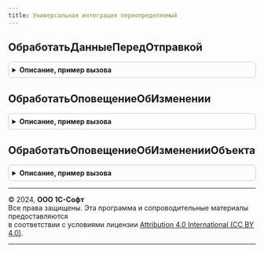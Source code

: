 ```yaml
---
title: Универсальная интеграция переопределяемый
---
```



## ОбработатьДанныеПередОтправкой
<details style="margin: 1em 0; padding: 0.5em; border: 1px solid #ccc; border-radius: 6px;">

<summary style="font-weight: bold; cursor: pointer;">Описание, пример вызова</summary>

```bsl

// Позволяет дополнить, изменить данные перед отправкой в менеджер сервиса.
// @skip-warning ПустойМетод - переопределяемый метод.
//
// Параметры:
//  ИдентификаторПравила - Строка - идентификатор правила.
//  Данные - Структура - данные к отправке.
//
Процедура ОбработатьДанныеПередОтправкой(ИдентификаторПравила, Данные) Экспорт
```

Пример вызова
```bsl
УниверсальнаяИнтеграцияПереопределяемый.ОбработатьДанныеПередОтправкой(ИдентификаторПравила, Данные) 
```
</details>

## ОбработатьОповещениеОбИзменении
<details style="margin: 1em 0; padding: 0.5em; border: 1px solid #ccc; border-radius: 6px;">

<summary style="font-weight: bold; cursor: pointer;">Описание, пример вызова</summary>

```bsl

// Процедура обработки оповещения об изменении объекта по правилу трансляции.
// Вызывается после получения данных объекта, перед сохранением объекта в безопасное хранилище.
// @skip-warning ПустойМетод - переопределяемый метод.
//
// Параметры:
//  ИдентификаторПравила - Строка - идентификатор правила трансляции.
//  КлючОбъекта - Строка - ключ объекта.
//  Данные - Структура - данные объекта.
//
Процедура ОбработатьОповещениеОбИзменении(ИдентификаторПравила, КлючОбъекта, Данные) Экспорт
```

Пример вызова
```bsl
УниверсальнаяИнтеграцияПереопределяемый.ОбработатьОповещениеОбИзменении(ИдентификаторПравила, КлючОбъекта, Данные) 
```
</details>

## ОбработатьОповещениеОбИзмененииОбъекта
<details style="margin: 1em 0; padding: 0.5em; border: 1px solid #ccc; border-radius: 6px;">

<summary style="font-weight: bold; cursor: pointer;">Описание, пример вызова</summary>

```bsl

// Процедура обработки оповещения об изменении объекта.
// Вызывается после получения оповещения, перед сохранением в безопасное хранилище.
// @skip-warning ПустойМетод - переопределяемый метод.
//
// Параметры:
//  ТипОбъекта - Строка - тип объекта.
//  КлючОбъекта - Строка - ключ объекта.
//
Процедура ОбработатьОповещениеОбИзмененииОбъекта(ТипОбъекта, КлючОбъекта) Экспорт
```

Пример вызова
```bsl
УниверсальнаяИнтеграцияПереопределяемый.ОбработатьОповещениеОбИзмененииОбъекта(ТипОбъекта, КлючОбъекта) 
```
</details>

---

© 2024, **ООО 1С-Софт**  
Все права защищены. Эта программа и сопроводительные материалы предоставляются  
в соответствии с условиями лицензии [Attribution 4.0 International (CC BY 4.0)](https://creativecommons.org/licenses/by/4.0/legalcode).

---

